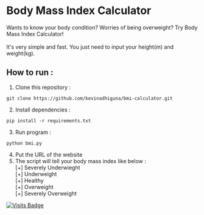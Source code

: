 # Body Mass Index Calculator

Wants to know your body condition? Worries of being overweight? Try Body Mass Index Calculator!<br><br>
It's very simple and fast. You just need to input your height(m) and weight(kg).

## How to run :
1) Clone this repository :
```
git clone https://github.com/kevinadhiguna/bmi-calculator.git
```
2) Install dependencies :
```
pip install -r requirements.txt
```
3) Run program :
```
python bmi.py
```
4) Put the URL of the website
5) The script will tell your body mass index like below :<br>
[+] Severely Underwieght<br>
[+] Underweight<br>
[+] Healthy<br>
[+] Overweight<br>
[+] Severely Overweight

[![Visits Badge](https://badges.pufler.dev/visits/kevinadhiguna/body-mass-index-calculator)](https://github.com/kevinadhiguna)
